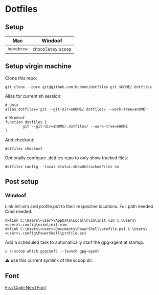 # Dotfiles

## Setup

|Mac|Windoof|
|-|-|
|`homebrew`|`chocolatey` `scoop`|

## Setup virgin machine

Clone this repo:
```console
git clone --bare git@github.com:bchmnn/dotfiles.git $HOME/.dotfiles
```

Alias for current sh session:
```console
# Unix
alias dotfiles='git --git-dir=$HOME/.dotfiles/ --work-tree=$HOME'

# Windoof
function dotfiles {
        git --git-dir=$HOME/.dotfiles/ --work-tree=$HOME
}
```

And checkout:
```console
dotfiles checkout
```

Optionally configure .dotfiles repo to only show tracked files:
```console
dotfiles config --local status.showUntrackedFiles no
```

## Post setup
### Windoof
Link init.vim and profile.ps1 to their respecitve locations. Full path needed. Cmd needed.
```console
mklink C:\Users\<user>\AppData\Local\nvim\init.vim C:\Users\<user>\.config\nvim\init.vim
mklink C:\Users\<user>\Documents\PowerShell\profile.ps1 C:\Users\<user>\.config\PowerShell\profile.ps1
```

Add a scheduled task to automatically start the gpg-agent
at startup.
```powershell
& $(scoop which gpgconf) --launch gpg-agent
```
⚠️  use this current symlink of the scoop dir.

## Font
[Fira Code Nerd Font](https://github.com/ryanoasis/nerd-fonts/blob/master/patched-fonts/FiraCode/Regular/complete/Fira%20Code%20Regular%20Nerd%20Font%20Complete%20Mono%20Windows%20Compatible.ttf)
